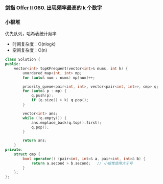 ### [剑指 Offer II 060. 出现频率最高的 k 个数字](https://leetcode.cn/problems/g5c51o/)

### 小根堆

优先队列，哈希表统计频率

- 时间复杂度：O(nlogk)
- 空间复杂度：O(n)

```c++
class Solution {
public:
    vector<int> topKFrequent(vector<int>& nums, int k) {
        unordered_map<int, int> mp;
        for (auto& num : nums) mp[num]++;

        priority_queue<pair<int, int>, vector<pair<int, int>>, cmp> q;
        for (auto& p : mp) {
            q.push(p);
            if (q.size() > k) q.pop();
        }

        vector<int> ans;
        while (!q.empty()) {
            ans.emplace_back(q.top().first);
            q.pop();
        }

        return ans;
    }
private:
    struct cmp {
        bool operator() (pair<int, int>& a, pair<int, int>& b) {
            return a.second > b.second;   // 小根堆使用大于号
        }
    };
};
```
